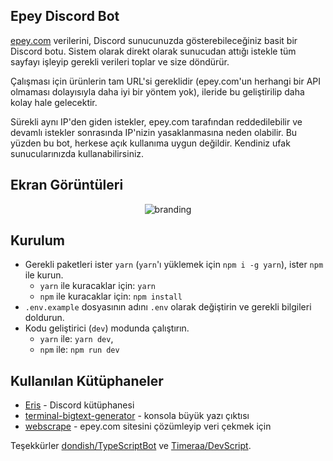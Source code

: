 ## Epey Discord Bot

[epey.com](https://www.epey.com) verilerini, Discord sunucunuzda gösterebileceğiniz basit bir Discord botu. Sistem olarak direkt olarak sunucudan attığı istekle tüm sayfayı işleyip gerekli verileri toplar ve size döndürür.

Çalışması için ürünlerin tam URL'si gereklidir (epey.com'un herhangi bir API olmaması dolayısıyla daha iyi bir yöntem yok), ileride bu geliştirilip daha kolay hale gelecektir.

Sürekli aynı IP'den giden istekler, epey.com tarafından reddedilebilir ve devamlı istekler sonrasında IP'nizin yasaklanmasına neden olabilir. Bu yüzden bu bot, herkese açık kullanıma uygun değildir. Kendiniz ufak sunucularınızda kullanabilirsiniz.

## Ekran Görüntüleri

<center><img alt="branding" src="https://the-person-under-this-message.is-inside.me/7qFNVZZI.png" /></center>

## Kurulum

- Gerekli paketleri ister `yarn` (`yarn`'ı yüklemek için `npm i -g yarn`), ister `npm` ile kurun.
  - `yarn` ile kuracaklar için: `yarn`
  - `npm` ile kuracaklar için: `npm install`
- `.env.example` dosyasının adını `.env` olarak değiştirin ve gerekli bilgileri doldurun.
- Kodu geliştirici (`dev`) modunda çalıştırın.
  - `yarn` ile: `yarn dev`,
  - `npm` ile: `npm run dev`

## Kullanılan Kütüphaneler

- [Eris](https://github.com/abalabahaha/eris) - Discord kütüphanesi
- [terminal-bigtext-generator](https://github.com/itsSayantan/terminal-bigtext-generator) - konsola büyük yazı çıktısı
- [webscrape](https://github.com/masotime/webscrape) - epey.com sitesini çözümleyip veri çekmek için

Teşekkürler [dondish/TypeScriptBot](https://github.com/dondish/TypeScriptBot) ve [Timeraa/DevScript](https://github.com/Timeraa/DevScript).
